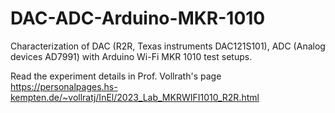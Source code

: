 # DAC-ADC-Arduino-MKR-1010
Characterization of DAC (R2R, Texas instruments DAC121S101), ADC (Analog devices AD7991) with Arduino Wi-Fi MKR 1010 test setups.

Read the experiment details in Prof. Vollrath's page 
https://personalpages.hs-kempten.de/~vollratj/InEl/2023_Lab_MKRWIFI1010_R2R.html
